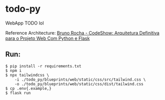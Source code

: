 # todo-py
WebApp TODO lol

Reference Architecture: [Bruno Rocha - CodeShow: Arquitetura Definitiva para o Projeto Web Com Python e Flask](https://www.youtube.com/watch?v=-qWySnuoaTM)

## Run:
```shell
$ pip install -r requirements.txt
$ npm i
$ npx tailwindcss \
    -i ./todo_py/blueprints/web/static/css/src/tailwind.css \
    -o ./todo_py/blueprints/web/static/css/dist/tailwind.css
$ cp .env{.example,}
$ flask run